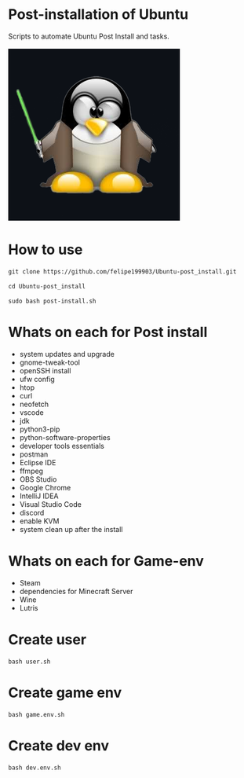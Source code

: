 # Post-installation of Ubuntu

Scripts to automate Ubuntu Post Install and tasks.
<br><br>
<img src=".github/linux.png">

# How to use
```
git clone https://github.com/felipe199903/Ubuntu-post_install.git
```
```
cd Ubuntu-post_install
```
```
sudo bash post-install.sh
```
# Whats on each for Post install
- system updates and upgrade
- gnome-tweak-tool
- openSSH install
- ufw config
- htop
- curl
- neofetch
- vscode
- jdk
- python3-pip
- python-software-properties
- developer tools essentials
- postman
- Eclipse IDE
- ffmpeg
- OBS Studio
- Google Chrome
- IntelliJ IDEA
- Visual Studio Code
- discord
- enable KVM
- system clean up after the install

# Whats on each for Game-env
- Steam
- dependencies for Minecraft Server
- Wine
- Lutris

# Create user

```
bash user.sh
```

# Create game env

```
bash game.env.sh
```

# Create dev env

```
bash dev.env.sh
```
